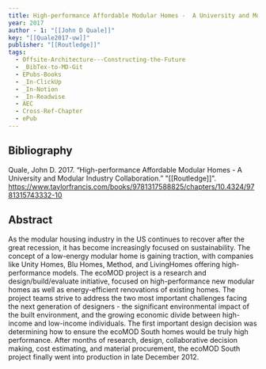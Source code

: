 ```yaml
---
title: High-performance Affordable Modular Homes -  A University and Modular Industry Collaboration
year: 2017
author - 1: "[[John D Quale]]"
key: "[[Quale2017-uw]]"
publisher: "[[Routledge]]"
tags:
  - Offsite-Architecture---Constructing-the-Future
  - _BibTex-to-MD-Git
  - EPubs-Books
  - _In-ClickUp
  - _In-Notion
  - _In-Readwise
  - AEC
  - Cross-Ref-Chapter
  - ePub
---
```


## Bibliography
Quale, John D. 2017. “High-performance Affordable Modular Homes -  A University and Modular Industry Collaboration.” "[[Routledge]]". https://www.taylorfrancis.com/books/9781317588825/chapters/10.4324/9781315743332-10

## Abstract
As the modular housing industry in the US continues to recover after the great recession, it has become increasingly focused on sustainability. The concept of a low-energy modular home is gaining traction, with companies like Unity Homes, Blu Homes, Method, and LivingHomes offering high-performance models. The ecoMOD project is a research and design/build/evaluate initiative, focused on high-performance new modular homes as well as energy-efficient renovations of existing homes. The project teams strive to address the two most important challenges facing the next generation of designers -  the significant environmental impact of the built environment, and the growing economic divide between high-income and low-income individuals. The first important design decision was determining how to ensure the ecoMOD South homes would be truly high performance. After months of research, design, collaborative decision making, cost estimating, and material procurement, the ecoMOD South project finally went into production in late December 2012.